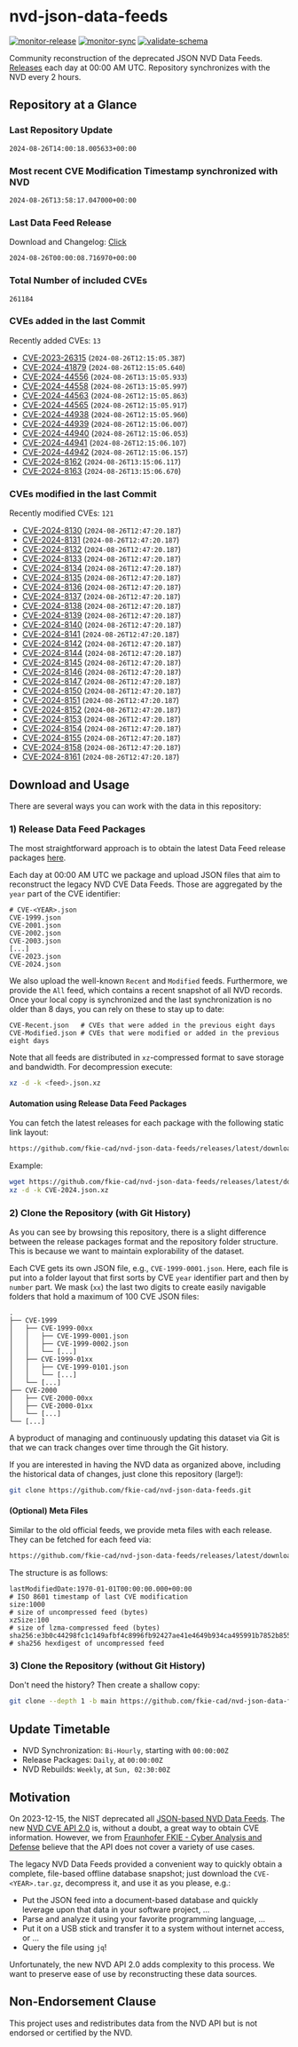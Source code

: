 # nvd-json-data-feeds

[![monitor-release](https://github.com/fkie-cad/nvd-json-data-feeds/actions/workflows/monitor_release.yml/badge.svg)](https://github.com/fkie-cad/nvd-json-data-feeds/actions/workflows/monitor_release.yml)
[![monitor-sync](https://github.com/fkie-cad/nvd-json-data-feeds/actions/workflows/monitor_sync.yml/badge.svg)](https://github.com/fkie-cad/nvd-json-data-feeds/actions/workflows/monitor_sync.yml)
[![validate-schema](https://github.com/fkie-cad/nvd-json-data-feeds/actions/workflows/validate_schema.yml/badge.svg)](https://github.com/fkie-cad/nvd-json-data-feeds/actions/workflows/validate_schema.yml)

Community reconstruction of the deprecated JSON NVD Data Feeds.
[Releases](https://github.com/fkie-cad/nvd-json-data-feeds/releases/latest) each day at 00:00 AM UTC.
Repository synchronizes with the NVD every 2 hours.

## Repository at a Glance

### Last Repository Update

```plain
2024-08-26T14:00:18.005633+00:00
```

### Most recent CVE Modification Timestamp synchronized with NVD

```plain
2024-08-26T13:58:17.047000+00:00
```

### Last Data Feed Release

Download and Changelog: [Click](https://github.com/fkie-cad/nvd-json-data-feeds/releases/latest)

```plain
2024-08-26T00:00:08.716970+00:00
```

### Total Number of included CVEs

```plain
261184
```

### CVEs added in the last Commit

Recently added CVEs: `13`

- [CVE-2023-26315](CVE-2023/CVE-2023-263xx/CVE-2023-26315.json) (`2024-08-26T12:15:05.387`)
- [CVE-2024-41879](CVE-2024/CVE-2024-418xx/CVE-2024-41879.json) (`2024-08-26T12:15:05.640`)
- [CVE-2024-44556](CVE-2024/CVE-2024-445xx/CVE-2024-44556.json) (`2024-08-26T13:15:05.933`)
- [CVE-2024-44558](CVE-2024/CVE-2024-445xx/CVE-2024-44558.json) (`2024-08-26T13:15:05.997`)
- [CVE-2024-44563](CVE-2024/CVE-2024-445xx/CVE-2024-44563.json) (`2024-08-26T12:15:05.863`)
- [CVE-2024-44565](CVE-2024/CVE-2024-445xx/CVE-2024-44565.json) (`2024-08-26T12:15:05.917`)
- [CVE-2024-44938](CVE-2024/CVE-2024-449xx/CVE-2024-44938.json) (`2024-08-26T12:15:05.960`)
- [CVE-2024-44939](CVE-2024/CVE-2024-449xx/CVE-2024-44939.json) (`2024-08-26T12:15:06.007`)
- [CVE-2024-44940](CVE-2024/CVE-2024-449xx/CVE-2024-44940.json) (`2024-08-26T12:15:06.053`)
- [CVE-2024-44941](CVE-2024/CVE-2024-449xx/CVE-2024-44941.json) (`2024-08-26T12:15:06.107`)
- [CVE-2024-44942](CVE-2024/CVE-2024-449xx/CVE-2024-44942.json) (`2024-08-26T12:15:06.157`)
- [CVE-2024-8162](CVE-2024/CVE-2024-81xx/CVE-2024-8162.json) (`2024-08-26T13:15:06.117`)
- [CVE-2024-8163](CVE-2024/CVE-2024-81xx/CVE-2024-8163.json) (`2024-08-26T13:15:06.670`)


### CVEs modified in the last Commit

Recently modified CVEs: `121`

- [CVE-2024-8130](CVE-2024/CVE-2024-81xx/CVE-2024-8130.json) (`2024-08-26T12:47:20.187`)
- [CVE-2024-8131](CVE-2024/CVE-2024-81xx/CVE-2024-8131.json) (`2024-08-26T12:47:20.187`)
- [CVE-2024-8132](CVE-2024/CVE-2024-81xx/CVE-2024-8132.json) (`2024-08-26T12:47:20.187`)
- [CVE-2024-8133](CVE-2024/CVE-2024-81xx/CVE-2024-8133.json) (`2024-08-26T12:47:20.187`)
- [CVE-2024-8134](CVE-2024/CVE-2024-81xx/CVE-2024-8134.json) (`2024-08-26T12:47:20.187`)
- [CVE-2024-8135](CVE-2024/CVE-2024-81xx/CVE-2024-8135.json) (`2024-08-26T12:47:20.187`)
- [CVE-2024-8136](CVE-2024/CVE-2024-81xx/CVE-2024-8136.json) (`2024-08-26T12:47:20.187`)
- [CVE-2024-8137](CVE-2024/CVE-2024-81xx/CVE-2024-8137.json) (`2024-08-26T12:47:20.187`)
- [CVE-2024-8138](CVE-2024/CVE-2024-81xx/CVE-2024-8138.json) (`2024-08-26T12:47:20.187`)
- [CVE-2024-8139](CVE-2024/CVE-2024-81xx/CVE-2024-8139.json) (`2024-08-26T12:47:20.187`)
- [CVE-2024-8140](CVE-2024/CVE-2024-81xx/CVE-2024-8140.json) (`2024-08-26T12:47:20.187`)
- [CVE-2024-8141](CVE-2024/CVE-2024-81xx/CVE-2024-8141.json) (`2024-08-26T12:47:20.187`)
- [CVE-2024-8142](CVE-2024/CVE-2024-81xx/CVE-2024-8142.json) (`2024-08-26T12:47:20.187`)
- [CVE-2024-8144](CVE-2024/CVE-2024-81xx/CVE-2024-8144.json) (`2024-08-26T12:47:20.187`)
- [CVE-2024-8145](CVE-2024/CVE-2024-81xx/CVE-2024-8145.json) (`2024-08-26T12:47:20.187`)
- [CVE-2024-8146](CVE-2024/CVE-2024-81xx/CVE-2024-8146.json) (`2024-08-26T12:47:20.187`)
- [CVE-2024-8147](CVE-2024/CVE-2024-81xx/CVE-2024-8147.json) (`2024-08-26T12:47:20.187`)
- [CVE-2024-8150](CVE-2024/CVE-2024-81xx/CVE-2024-8150.json) (`2024-08-26T12:47:20.187`)
- [CVE-2024-8151](CVE-2024/CVE-2024-81xx/CVE-2024-8151.json) (`2024-08-26T12:47:20.187`)
- [CVE-2024-8152](CVE-2024/CVE-2024-81xx/CVE-2024-8152.json) (`2024-08-26T12:47:20.187`)
- [CVE-2024-8153](CVE-2024/CVE-2024-81xx/CVE-2024-8153.json) (`2024-08-26T12:47:20.187`)
- [CVE-2024-8154](CVE-2024/CVE-2024-81xx/CVE-2024-8154.json) (`2024-08-26T12:47:20.187`)
- [CVE-2024-8155](CVE-2024/CVE-2024-81xx/CVE-2024-8155.json) (`2024-08-26T12:47:20.187`)
- [CVE-2024-8158](CVE-2024/CVE-2024-81xx/CVE-2024-8158.json) (`2024-08-26T12:47:20.187`)
- [CVE-2024-8161](CVE-2024/CVE-2024-81xx/CVE-2024-8161.json) (`2024-08-26T12:47:20.187`)


## Download and Usage

There are several ways you can work with the data in this repository:

### 1) Release Data Feed Packages

The most straightforward approach is to obtain the latest Data Feed release packages [here](https://github.com/fkie-cad/nvd-json-data-feeds/releases/latest).

Each day at 00:00 AM UTC we package and upload JSON files that aim to reconstruct the legacy NVD CVE Data Feeds.
Those are aggregated by the `year` part of the CVE identifier:

```
# CVE-<YEAR>.json
CVE-1999.json
CVE-2001.json
CVE-2002.json
CVE-2003.json
[...]
CVE-2023.json
CVE-2024.json
```

We also upload the well-known `Recent` and `Modified` feeds.
Furthermore, we provide the `All` feed, which contains a recent snapshot of all NVD records.
Once your local copy is synchronized and the last synchronization is no older than 8 days, you can rely on these to stay up to date:

```plain
CVE-Recent.json   # CVEs that were added in the previous eight days
CVE-Modified.json # CVEs that were modified or added in the previous eight days
```

Note that all feeds are distributed in `xz`-compressed format to save storage and bandwidth.
For decompression execute:

```sh
xz -d -k <feed>.json.xz
```

#### Automation using Release Data Feed Packages

You can fetch the latest releases for each package with the following static link layout:

```sh
https://github.com/fkie-cad/nvd-json-data-feeds/releases/latest/download/CVE-<YEAR>.json.xz
```

Example:

```sh
wget https://github.com/fkie-cad/nvd-json-data-feeds/releases/latest/download/CVE-2024.json.xz
xz -d -k CVE-2024.json.xz
```

### 2) Clone the Repository (with Git History)

As you can see by browsing this repository, there is a slight difference between the release packages format and the repository folder structure.
This is because we want to maintain explorability of the dataset.

Each CVE gets its own JSON file, e.g., `CVE-1999-0001.json`.
Here, each file is put into a folder layout that first sorts by CVE `year` identifier part and then by `number` part.
We mask (`xx`) the last two digits to create easily navigable folders that hold a maximum of 100 CVE JSON files:

```plain
.
├── CVE-1999
│   ├── CVE-1999-00xx
│   │   ├── CVE-1999-0001.json
│   │   ├── CVE-1999-0002.json
│   │   └── [...]
│   ├── CVE-1999-01xx
│   │   ├── CVE-1999-0101.json
│   │   └── [...]
│   └── [...]
├── CVE-2000
│   ├── CVE-2000-00xx
│   ├── CVE-2000-01xx
│   └── [...]
└── [...]
```

A byproduct of managing and continuously updating this dataset via Git is that we can track changes over time through the Git history.

If you are interested in having the NVD data as organized above, including the historical data of changes, just clone this repository (large!):

```sh
git clone https://github.com/fkie-cad/nvd-json-data-feeds.git
```

#### (Optional) Meta Files

Similar to the old official feeds, we provide meta files with each release. They can be fetched for each feed via:

```sh
https://github.com/fkie-cad/nvd-json-data-feeds/releases/latest/download/CVE-<YEAR>.meta
```

The structure is as follows:

```plain
lastModifiedDate:1970-01-01T00:00:00.000+00:00                          # ISO 8601 timestamp of last CVE modification
size:1000                                                               # size of uncompressed feed (bytes)
xzSize:100                                                              # size of lzma-compressed feed (bytes)
sha256:e3b0c44298fc1c149afbf4c8996fb92427ae41e4649b934ca495991b7852b855 # sha256 hexdigest of uncompressed feed
```

### 3) Clone the Repository (without Git History)

Don't need the history? Then create a shallow copy:

```sh
git clone --depth 1 -b main https://github.com/fkie-cad/nvd-json-data-feeds.git
```


## Update Timetable

* NVD Synchronization: `Bi-Hourly`, starting with `00:00:00Z`
* Release Packages: `Daily`, at `00:00:00Z`
* NVD Rebuilds: `Weekly`, at `Sun, 02:30:00Z`


## Motivation

On 2023-12-15, the NIST deprecated all [JSON-based NVD Data Feeds](https://nvd.nist.gov/vuln/data-feeds#divRetirementBanner-1).
The new [NVD CVE API 2.0](https://nvd.nist.gov/developers/vulnerabilities) is, without a doubt, a great way to obtain CVE information.
However, we from [Fraunhofer FKIE - Cyber Analysis and Defense](https://www.fkie.fraunhofer.de/en/departments/cad.html) believe that the API does not cover a variety of use cases.

The legacy NVD Data Feeds provided a convenient way to quickly obtain a complete, file-based offline database snapshot; just download the `CVE-<YEAR>.tar.gz`, decompress it, and use it as you please, e.g.:

- Put the JSON feed into a document-based database and quickly leverage upon that data in your software project, ...
- Parse and analyze it using your favorite programming language, ...
- Put it on a USB stick and transfer it to a system without internet access, or ...
- Query the file using `jq`!

Unfortunately, the new NVD API 2.0 adds complexity to this process.
We want to preserve ease of use by reconstructing these data sources.

## Non-Endorsement Clause

This project uses and redistributes data from the NVD API but is not endorsed or certified by the NVD.